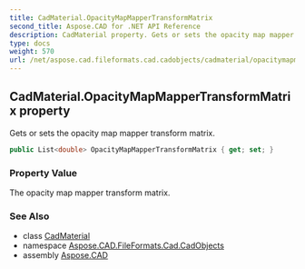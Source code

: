 ```yaml
---
title: CadMaterial.OpacityMapMapperTransformMatrix
second_title: Aspose.CAD for .NET API Reference
description: CadMaterial property. Gets or sets the opacity map mapper transform matrix
type: docs
weight: 570
url: /net/aspose.cad.fileformats.cad.cadobjects/cadmaterial/opacitymapmappertransformmatrix/
---
```

## CadMaterial.OpacityMapMapperTransformMatrix property

Gets or sets the opacity map mapper transform matrix.

```csharp
public List<double> OpacityMapMapperTransformMatrix { get; set; }
```

### Property Value

The opacity map mapper transform matrix.

### See Also

* class [CadMaterial](../)
* namespace [Aspose.CAD.FileFormats.Cad.CadObjects](../../cadmaterial/)
* assembly [Aspose.CAD](../../../)


